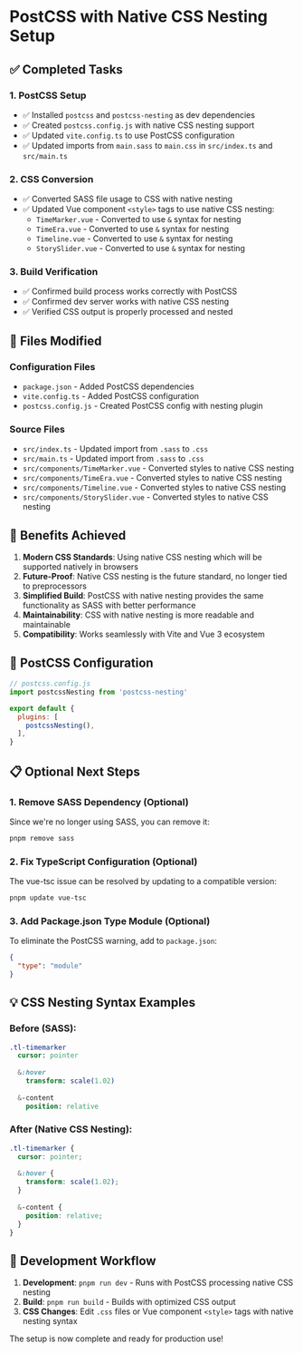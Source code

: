 # PostCSS with Native CSS Nesting Setup

## ✅ Completed Tasks

### 1. PostCSS Setup
- ✅ Installed `postcss` and `postcss-nesting` as dev dependencies
- ✅ Created `postcss.config.js` with native CSS nesting support
- ✅ Updated `vite.config.ts` to use PostCSS configuration
- ✅ Updated imports from `main.sass` to `main.css` in `src/index.ts` and `src/main.ts`

### 2. CSS Conversion
- ✅ Converted SASS file usage to CSS with native nesting
- ✅ Updated Vue component `<style>` tags to use native CSS nesting:
  - `TimeMarker.vue` - Converted to use `&` syntax for nesting
  - `TimeEra.vue` - Converted to use `&` syntax for nesting  
  - `Timeline.vue` - Converted to use `&` syntax for nesting
  - `StorySlider.vue` - Converted to use `&` syntax for nesting

### 3. Build Verification
- ✅ Confirmed build process works correctly with PostCSS
- ✅ Confirmed dev server works with native CSS nesting
- ✅ Verified CSS output is properly processed and nested

## 📁 Files Modified

### Configuration Files
- `package.json` - Added PostCSS dependencies
- `vite.config.ts` - Added PostCSS configuration
- `postcss.config.js` - Created PostCSS config with nesting plugin

### Source Files
- `src/index.ts` - Updated import from `.sass` to `.css`
- `src/main.ts` - Updated import from `.sass` to `.css`
- `src/components/TimeMarker.vue` - Converted styles to native CSS nesting
- `src/components/TimeEra.vue` - Converted styles to native CSS nesting
- `src/components/Timeline.vue` - Converted styles to native CSS nesting
- `src/components/StorySlider.vue` - Converted styles to native CSS nesting

## 🎯 Benefits Achieved

1. **Modern CSS Standards**: Using native CSS nesting which will be supported natively in browsers
2. **Future-Proof**: Native CSS nesting is the future standard, no longer tied to preprocessors
3. **Simplified Build**: PostCSS with native nesting provides the same functionality as SASS with better performance
4. **Maintainability**: CSS with native nesting is more readable and maintainable
5. **Compatibility**: Works seamlessly with Vite and Vue 3 ecosystem

## 🔧 PostCSS Configuration

```javascript
// postcss.config.js
import postcssNesting from 'postcss-nesting'

export default {
  plugins: [
    postcssNesting(),
  ],
}
```

## 📋 Optional Next Steps

### 1. Remove SASS Dependency (Optional)
Since we're no longer using SASS, you can remove it:
```bash
pnpm remove sass
```

### 2. Fix TypeScript Configuration (Optional)
The vue-tsc issue can be resolved by updating to a compatible version:
```bash
pnpm update vue-tsc
```

### 3. Add Package.json Type Module (Optional)
To eliminate the PostCSS warning, add to `package.json`:
```json
{
  "type": "module"
}
```

## 💡 CSS Nesting Syntax Examples

### Before (SASS):
```sass
.tl-timemarker
  cursor: pointer
  
  &:hover
    transform: scale(1.02)
  
  &-content
    position: relative
```

### After (Native CSS Nesting):
```css
.tl-timemarker {
  cursor: pointer;
  
  &:hover {
    transform: scale(1.02);
  }
  
  &-content {
    position: relative;
  }
}
```

## 🚀 Development Workflow

1. **Development**: `pnpm run dev` - Runs with PostCSS processing native CSS nesting
2. **Build**: `pnpm run build` - Builds with optimized CSS output
3. **CSS Changes**: Edit `.css` files or Vue component `<style>` tags with native nesting syntax

The setup is now complete and ready for production use!
